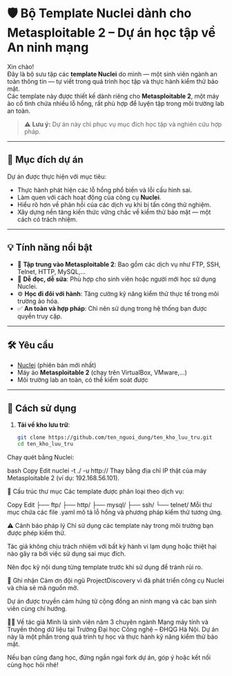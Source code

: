 # 🛡️ Bộ Template Nuclei dành cho Metasploitable 2 – Dự án học tập về An ninh mạng

Xin chào!  
Đây là bộ sưu tập các **template Nuclei** do mình — một sinh viên ngành an toàn thông tin — tự viết trong quá trình học tập và thực hành kiểm thử bảo mật.  
Các template này được thiết kế dành riêng cho **Metasploitable 2**, một máy ảo cố tình chứa nhiều lỗ hổng, rất phù hợp để luyện tập trong môi trường lab an toàn.

> ⚠️ **Lưu ý:** Dự án này chỉ phục vụ mục đích học tập và nghiên cứu hợp pháp.

---

## 🎯 Mục đích dự án

Dự án được thực hiện với mục tiêu:

- Thực hành phát hiện các lỗ hổng phổ biến và lỗi cấu hình sai.
- Làm quen với cách hoạt động của công cụ **Nuclei**.
- Hiểu rõ hơn về phản hồi của các dịch vụ khi bị tấn công thử nghiệm.
- Xây dựng nền tảng kiến thức vững chắc về kiểm thử bảo mật — một cách có trách nhiệm.

---

## 💡 Tính năng nổi bật

- 📌 **Tập trung vào Metasploitable 2**: Bao gồm các dịch vụ như FTP, SSH, Telnet, HTTP, MySQL,...
- 🧩 **Dễ đọc, dễ sửa**: Phù hợp cho sinh viên hoặc người mới học sử dụng Nuclei.
- ⚙️ **Học đi đôi với hành**: Tăng cường kỹ năng kiểm thử thực tế trong môi trường ảo hóa.
- ✅ **An toàn và hợp pháp**: Chỉ nên sử dụng trong hệ thống bạn được quyền truy cập.

---

## 🛠 Yêu cầu

- [Nuclei](https://github.com/projectdiscovery/nuclei) (phiên bản mới nhất)
- Máy ảo **Metasploitable 2** (chạy trên VirtualBox, VMware,…)
- Môi trường lab an toàn, có thể kiểm soát được

---

## 🚀 Cách sử dụng

1. **Tải về kho lưu trữ**:
   ```bash
   git clone https://github.com/ten_nguoi_dung/ten_kho_luu_tru.git
   cd ten_kho_luu_tru
Chạy quét bằng Nuclei:

bash
Copy
Edit
nuclei -t ./ -u http://<ip-cua-metasploitable2>
Thay <ip-cua-metasploitable2> bằng địa chỉ IP thật của máy Metasploitable 2 (ví dụ: 192.168.56.101).

📁 Cấu trúc thư mục
Các template được phân loại theo dịch vụ:

Copy
Edit
├── ftp/
├── http/
├── mysql/
├── ssh/
└── telnet/
Mỗi thư mục chứa các file .yaml mô tả lỗ hổng và phương pháp kiểm thử tương ứng.

⚠️ Cảnh báo pháp lý
Chỉ sử dụng các template này trong môi trường bạn được phép kiểm thử.

Tác giả không chịu trách nhiệm với bất kỳ hành vi lạm dụng hoặc thiệt hại nào gây ra bởi việc sử dụng sai mục đích.

Nên đọc kỹ nội dung từng template trước khi sử dụng để tránh rủi ro.

🙏 Ghi nhận
Cảm ơn đội ngũ ProjectDiscovery vì đã phát triển công cụ Nuclei và chia sẻ mã nguồn mở.

Dự án được truyền cảm hứng từ cộng đồng an ninh mạng và các bạn sinh viên cùng chí hướng.

👨‍🎓 Về tác giả
Mình là sinh viên năm 3 chuyên ngành Mạng máy tính và Truyền thông dữ liệu tại Trường Đại học Công nghệ – ĐHQG Hà Nội.
Dự án này là một phần trong quá trình tự học và thực hành kỹ năng kiểm thử bảo mật.

Nếu bạn cũng đang học, đừng ngần ngại fork dự án, góp ý hoặc kết nối cùng học hỏi nhé!

